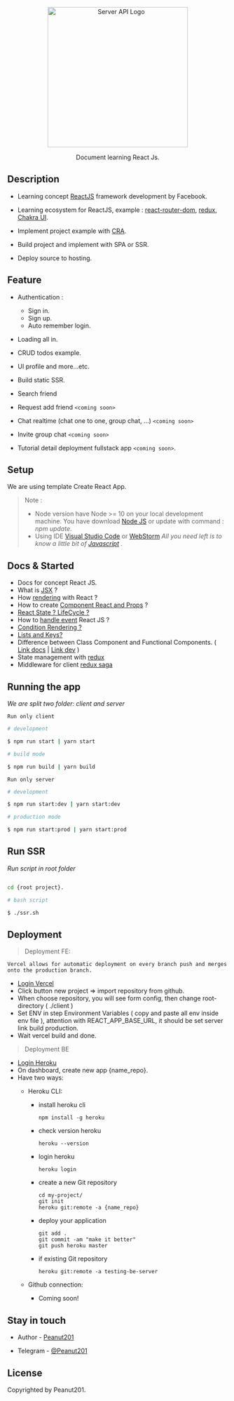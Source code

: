 
<p  align="center">

<a>

<img  src="https://cdn.freebiesupply.com/logos/large/2x/react-1-logo-svg-vector.svg"  width="320"  alt="Server API Logo" />

</a>

</p>

<p  align="center">Document learning React Js.</p>


## Description

- Learning concept [ReactJS](https://reactjs.org/docs/getting-started.html) framework development by Facebook.

- Learning ecosystem for ReactJS, example : [react-router-dom](https://reactrouter.com/web/guides/quick-start), [redux](https://redux.js.org/), [Chakra UI](https://chakra-ui.com/).

- Implement project example with [CRA](https://create-react-app.dev/).

- Build project and implement with SPA or SSR.

- Deploy source to hosting.



## Feature

- Authentication :
	+ Sign in.
	+ Sign up.
	+ Auto remember login.
  
- Loading all in.

- CRUD todos example.

- UI profile and more...etc.

- Build static SSR.

- Search friend

- Request add friend `<coming soon>`

- Chat realtime (chat one to one, group chat, ...) `<coming soon>`
  
- Invite group chat `<coming soon>`

- Tutorial detail deployment fullstack app `<coming soon>`.




## Setup



We are using template Create React App.



> Note :
> - Node version have Node >= 10 on your local development machine. You have download [Node JS](https://nodejs.org/en/) or update with command : *npm update*.
> - Using IDE [Visual Studio Code](https://code.visualstudio.com/) or [WebStorm](https://www.jetbrains.com/webstorm/)
> *All you need left is to know a little bit of [Javascript](https://www.w3schools.com/js/) .*



## Docs & Started

- Docs for concept React JS.
- What is [JSX](https://reactjs.org/docs/introducing-jsx.html) ?
- How [rendering](https://reactjs.org/docs/rendering-elements.html)  with React ?
- How to create [Component React and Props](https://reactjs.org/docs/components-and-props.html) ?
- [React State ? LifeCycle ?](https://reactjs.org/docs/state-and-lifecycle.html)
- How to [handle event](https://reactjs.org/docs/handling-events.html) React JS ?
- [Condition Rendering ?](https://reactjs.org/docs/conditional-rendering.html)
- [Lists and Keys?](https://reactjs.org/docs/lists-and-keys.html)
- Difference between Class Component and Functional Components. ( [Link docs](https://reactjs.org/docs/react-component.html#render) | [Link dev](https://dev.to/mehmehmehlol/class-components-vs-functional-components-in-react-4hd3) )
- State management with [redux](https://redux.js.org/)
- Middleware for client [redux saga](https://redux-saga.js.org/)

## Running the app
*We are split two folder: client and server*

`Run only client`

```bash
# development

$ npm run start | yarn start

# build mode

$ npm run build | yarn build


```

`Run only server`

```bash
# development

$ npm run start:dev | yarn start:dev

# production mode

$ npm run start:prod | yarn start:prod


```

## Run SSR

*Run script in root folder*

```bash

cd {root project}.

# bash script

$ ./ssr.sh

```
## Deployment


> Deployment FE:
	
	Vercel allows for automatic deployment on every branch push and merges onto the production branch.

  - [Login Vercel](https://vercel.com/login)
  - Click button new project => import repository from github.
  - When choose repository, you will see form config, then change root-directory ( ./client )
  - Set ENV in step Environment Variables ( copy and paste all env inside env file ), attention with REACT_APP_BASE_URL, it should be set server link build production.
  - Wait vercel build and done.


> Deployment BE

  - [Login Heroku](https://id.heroku.com/login)
  - On dashboard, create new app {name_repo}.
  - Have two ways:
    - Heroku CLI:
    
      + install heroku cli
        ```
        npm install -g heroku
        ```
      + check version heroku
        ```
        heroku --version
        ```
      + login heroku
        ```
        heroku login
        ```
      + create a new Git repository
        ```
        cd my-project/
        git init
        heroku git:remote -a {name_repo}
        ```
      + deploy your application
        ```
        git add .
        git commit -am "make it better"
        git push heroku master
        ```
      + if existing Git repository
        ```
        heroku git:remote -a testing-be-server
        ```

    - Github connection:
      - Coming soon!
## Stay in touch

- Author - [Peanut201](https://www.facebook.com/truongdq2001/)

- Telegram - [@Peanut201](https://t.me/peanut201)

## License

Copyrighted by Peanut201.
